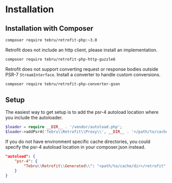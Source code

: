 Installation
============

Installation with Composer
--------------------------

```bash
composer require tebru/retrofit-php:~3.0
```

Retrofit does not include an http client, please install an
implementation.

```bash
composer require tebru/retrofit-php-http-guzzle6
```

Retrofit does not support converting request or response bodies outside
PSR-7 `StreamInterface`. Install a converter to handle custom
conversions.

```bash
composer require tebru/retrofit-php-converter-gson
```

Setup
-----

The easiest way to get setup is to add the psr-4 autoload location where
you include the autoloader.

```php
$loader = require __DIR__ . '/vendor/autoload.php';
$loader->addPsr4('Tebru\\Retrofit\\Proxy\\', __DIR__ . '</path/to/cache/dir>/retrofit');
```

If you do not have environment specific cache directories, you could
specify the psr-4 autoload location in your composer.json instead.

```json
"autoload": {
    "psr-4": {
        "Tebru\\Retrofit\\Generated\\": "<path/to/cache/dir>/retrofit"
    }
}
```
